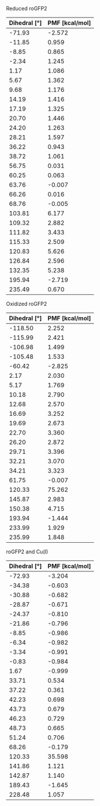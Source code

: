 Reduced roGFP2

| Dihedral [°] | PMF [kcal/mol] |
|-----------|-----------|
| -71.93 | -2.572 |
| -11.85 | 0.959 |
| -8.85 | 0.865 |
| -2.34 | 1.245 |
| 1.17 | 1.086 |
| 5.67 | 1.362 |
| 9.68 | 1.176 |
| 14.19 | 1.416 |
| 17.19 | 1.325 |
| 20.70 | 1.446 |
| 24.20 | 1.263 |
| 28.21 | 1.597 |
| 36.22 | 0.943 |
| 38.72 | 1.061 |
| 56.75 | 0.031 |
| 60.25 | 0.063 |
| 63.76 | -0.007 |
| 66.26 | 0.016 |
| 68.76 | -0.005 |
| 103.81 | 6.177 |
| 109.32 | 2.882 |
| 111.82 | 3.433 |
| 115.33 | 2.509 |
| 120.83 | 5.626 |
| 126.84 | 2.596 |
| 132.35 | 5.238 |
| 195.94 | -2.719 |
| 235.49 | 0.670 |

Oxidized roGFP2

| Dihedral [°] | PMF [kcal/mol] |
|-----------|-----------|
| -118.50 | 2.252 |
| -115.99 | 2.421 |
| -106.98 | 1.499 |
| -105.48 | 1.533 |
| -60.42 | -2.825 |
| 2.17 | 2.030 |
| 5.17 | 1.769 |
| 10.18 | 2.790 |
| 12.68 | 2.570 |
| 16.69 | 3.252 |
| 19.69 | 2.673 |
| 22.70 | 3.360 |
| 26.20 | 2.872 |
| 29.71 | 3.396 |
| 32.21 | 3.070 |
| 34.21 | 3.323 |
| 61.75 | -0.007 |
| 120.33 | 75.262 |
| 145.87 | 2.983 |
| 150.38 | 4.715 |
| 193.94 | -1.444 |
| 233.99 | 1.929 |
| 235.99 | 1.848 |

roGFP2 and Cu(I)

| Dihedral [°] | PMF [kcal/mol] |
|-----------|-----------|
| -72.93 | -3.204 |
| -34.38 | -0.603 |
| -30.88 | -0.682 |
| -28.87 | -0.671 |
| -24.37 | -0.810 |
| -21.86 | -0.796 |
| -8.85 | -0.986 |
| -6.34 | -0.982 |
| -3.34 | -0.991 |
| -0.83 | -0.984 |
| 1.67 | -0.999 |
| 33.71 | 0.534 |
| 37.22 | 0.361 |
| 42.23 | 0.698 |
| 43.73 | 0.679 |
| 46.23 | 0.729 |
| 48.73 | 0.665 |
| 51.24 | 0.706 |
| 68.26 | -0.179 |
| 120.33 | 35.598 |
| 141.86 | 1.121 |
| 142.87 | 1.140 |
| 189.43 | -1.645 |
| 228.48 | 1.057 |
